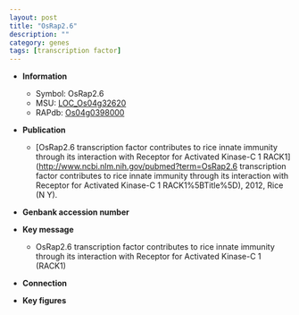 ```yaml
---
layout: post
title: "OsRap2.6"
description: ""
category: genes
tags: [transcription factor]
---
```


* **Information**  
    + Symbol: OsRap2.6  
    + MSU: [LOC_Os04g32620](http://rice.plantbiology.msu.edu/cgi-bin/ORF_infopage.cgi?orf=LOC_Os04g32620)  
    + RAPdb: [Os04g0398000](http://rapdb.dna.affrc.go.jp/viewer/gbrowse_details/irgsp1?name=Os04g0398000)  

* **Publication**  
    + [OsRap2.6 transcription factor contributes to rice innate immunity through its interaction with Receptor for Activated Kinase-C 1 RACK1](http://www.ncbi.nlm.nih.gov/pubmed?term=OsRap2.6 transcription factor contributes to rice innate immunity through its interaction with Receptor for Activated Kinase-C 1 RACK1%5BTitle%5D), 2012, Rice (N Y).

* **Genbank accession number**  

* **Key message**  
    + OsRap2.6 transcription factor contributes to rice innate immunity through its interaction with Receptor for Activated Kinase-C 1 (RACK1)

* **Connection**  

* **Key figures**  


